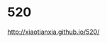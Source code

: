 # 520
<a href="http://xiaotianxia.github.io/520/" target="_blank">http://xiaotianxia.github.io/520/</a>

